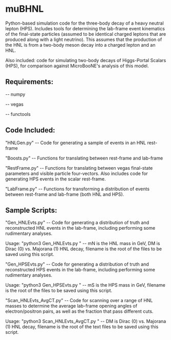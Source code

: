 # muBHNL
Python-based simulation code for the three-body decay of a heavy neutral lepton (HPS). Includes tools for determining the lab-frame event kinematics of the final-state particles (assumed to be identical charged leptons that are produced along with a light neutrino). This assumes that the production of the HNL is from a two-body meson decay into a charged lepton and an HNL.

Also included: code for simulating two-body decays of Higgs-Portal Scalars (HPS), for comparison against MicroBooNE's analysis of this model.

## Requirements:

-- numpy

-- vegas

-- functools


## Code Included:

"HNLGen.py" -- Code for generating a sample of events in an HNL rest-frame

"Boosts.py" -- Functions for translating between rest-frame and lab-frame

"RestFrame.py" -- Functions for translating between vegas final-state parameters and visible particle four-vectors. Also includes code for generating HPS events in the scalar rest-frame.

"LabFrame.py" -- Functions for transforming a distribution of events between rest-frame and lab-frame (both HNL and HPS).

## Sample Scripts:

"Gen_HNLEvts.py" -- Code for generating a distribution of truth and reconstructed HNL events in the lab-frame, including performing some rudimentary analyses.

  Usage: "python3 Gen_HNLEvts.py <mN> <DM> <filename>" -- mN is the HNL mass in GeV, DM is Dirac (0) vs. Majorana (1) HNL decay, filename is the root of the files to be saved using this script.


"Gen_HPSEvts.py" -- Code for generating a distribution of truth and reconstructed HPS events in the lab-frame, including performing some rudimentary analyses.

  Usage: "python3 Gen_HPSEvts.py <mS> <filename>" -- mS is the HPS mass in GeV, filename is the root of the files to be saved using this script.
  
"Scan_HNLEvts_AvgCT.py" -- Code for scanning over a range of HNL masses to determine the average lab-frame opening angles of electron/positron pairs, as well as the fraction that pass different cuts.

  Usage: "python3 Scan_HNLEvts_AvgCT.py <DM> <filename>" -- DM is Dirac (0) vs. Majorana (1) HNL decay, filename is the root of the text files to be saved using this script.
